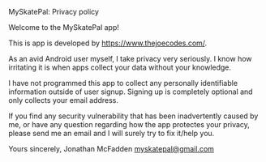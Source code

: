 MySkatePal: Privacy policy

Welcome to the MySkatePal app!

This is app is developed by https://www.thejoecodes.com/.

As an avid Android user myself, I take privacy very seriously. I know how irritating it is when apps collect your data without your knowledge.

I have not programmed this app to collect any personally identifiable information outside of user signup. Signing up is completely optional and only collects your email address. 

If you find any security vulnerability that has been inadvertently caused by me, or have any question regarding how the app protectes your privacy, please send me an email and I will surely try to fix it/help you.

Yours sincerely,
Jonathan McFadden
myskatepal@gmail.com
